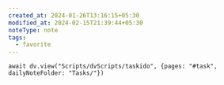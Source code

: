 ```yaml
---
created_at: 2024-01-26T13:16:15+05:30
modified_at: 2024-02-15T21:39:44+05:30
noteType: note
tags:
  - favorite
---
```

```dataviewjs
await dv.view("Scripts/dvScripts/taskido", {pages: "#task", dailyNoteFolder: "Tasks/"})
```
